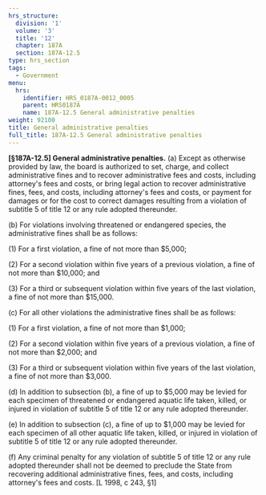 ```yaml
---
hrs_structure:
  division: '1'
  volume: '3'
  title: '12'
  chapter: 187A
  section: 187A-12.5
type: hrs_section
tags:
  - Government
menu:
  hrs:
    identifier: HRS_0187A-0012_0005
    parent: HRS0187A
    name: 187A-12.5 General administrative penalties
weight: 92100
title: General administrative penalties
full_title: 187A-12.5 General administrative penalties
---
```

**[§187A-12.5] General administrative penalties.** (a) Except as otherwise provided by law, the board is authorized to set, charge, and collect administrative fines and to recover administrative fees and costs, including attorney's fees and costs, or bring legal action to recover administrative fines, fees, and costs, including attorney's fees and costs, or payment for damages or for the cost to correct damages resulting from a violation of subtitle 5 of title 12 or any rule adopted thereunder.

(b) For violations involving threatened or endangered species, the administrative fines shall be as follows:

(1) For a first violation, a fine of not more than $5,000;

(2) For a second violation within five years of a previous violation, a fine of not more than $10,000; and

(3) For a third or subsequent violation within five years of the last violation, a fine of not more than $15,000.

(c) For all other violations the administrative fines shall be as follows:

(1) For a first violation, a fine of not more than $1,000;

(2) For a second violation within five years of a previous violation, a fine of not more than $2,000; and

(3) For a third or subsequent violation within five years of the last violation, a fine of not more than $3,000.

(d) In addition to subsection (b), a fine of up to $5,000 may be levied for each specimen of threatened or endangered aquatic life taken, killed, or injured in violation of subtitle 5 of title 12 or any rule adopted thereunder.

(e) In addition to subsection (c), a fine of up to $1,000 may be levied for each specimen of all other aquatic life taken, killed, or injured in violation of subtitle 5 of title 12 or any rule adopted thereunder.

(f) Any criminal penalty for any violation of subtitle 5 of title 12 or any rule adopted thereunder shall not be deemed to preclude the State from recovering additional administrative fines, fees, and costs, including attorney's fees and costs. [L 1998, c 243, §1]